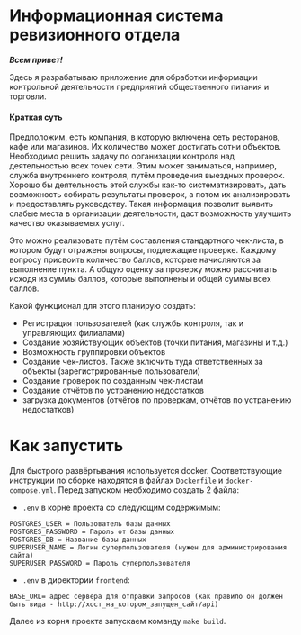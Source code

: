 # Информационная система ревизионного отдела

***Всем привет!***

Здесь я разрабатываю приложение для обработки информации контрольной деятельности предприятий общественного питания и торговли.

#### Краткая суть

Предположим, есть компания, в которую включена сеть ресторанов, кафе или магазинов. Их количество может достигать сотни объектов. Необходимо решить задачу по организации контроля над деятельностью всех точек сети. Этим может заниматься, например, служба внутреннего контроля, путём проведения выездных проверок. Хорошо бы деятельность этой службы как-то систематизировать, дать возможность собирать результаты проверок, а потом их анализировать и предоставлять руководству. Такая информация позволит выявить слабые места в организации деятельности, даст возможность улучшить качество оказываемых услуг.

Это можно реализовать путём составления стандартного чек-листа, в котором будут отражены вопросы, подлежащие проверке. Каждому вопросу присвоить количество баллов, которые начисляются за выполнение пункта. А общую оценку за проверку можно рассчитать исходя из суммы баллов, которые выполнены и общей суммы всех баллов. 

Какой функционал для этого планирую создать:
- Регистрация пользователей (как службы контроля, так и управляющих филиалами)
- Создание хозяйствующих объектов (точки питания, магазины и т.д.)
- Возможность группировки объектов
- Создание чек-листов. Также включить туда ответственных за объекты (зарегистрированные пользователи)
- Создание проверок по созданным чек-листам
- Создание отчётов по устранению недостатков
- загрузка документов (отчётов по проверкам, отчётов по устранению недостатков)

# Как запустить

Для быстрого развёртывания используется docker. Соответствующие инструкции по сборке находятся в файлах ```Dockerfile``` и ```docker-compose.yml```. Перед запуском необходимо создать 2 файла:

- `.env` в корне проекта со следующим содержимым:
```
POSTGRES_USER = Пользователь базы данных
POSTGRES_PASSWORD = Пароль от базы данных
POSTGRES_DB = Название базы данных
SUPERUSER_NAME = Логин суперпользователя (нужен для администрирования сайта)
SUPERUSER_PASSWORD = Пароль суперпользователя
```

- `.env` в директории `frontend`:
```
BASE_URL= адрес сервера для отправки запросов (как правило он должен быть вида - http://хост_на_котором_запущен_сайт/api)
```

Далее из корня проекта запускаем команду `make build`.
